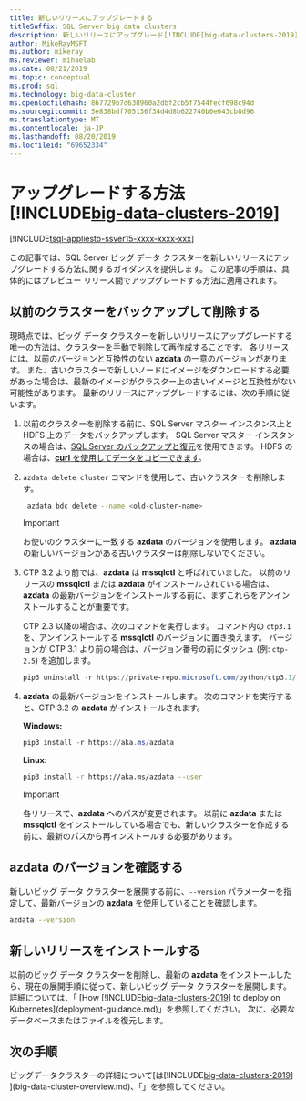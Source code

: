 ```yaml
---
title: 新しいリリースにアップグレードする
titleSuffix: SQL Server big data clusters
description: 新しいリリースにアップグレード[!INCLUDE[big-data-clusters-2019](../includes/ssbigdataclusters-ver15.md)] (プレビュー) する方法について説明します。
author: MikeRayMSFT
ms.author: mikeray
ms.reviewer: mihaelab
ms.date: 08/21/2019
ms.topic: conceptual
ms.prod: sql
ms.technology: big-data-cluster
ms.openlocfilehash: 867729b7d638960a2dbf2cb5f7544fecf698c94d
ms.sourcegitcommit: 5e838bdf705136f34d4d8b622740b0e643cb8d96
ms.translationtype: MT
ms.contentlocale: ja-JP
ms.lasthandoff: 08/20/2019
ms.locfileid: "69652334"
---
```

# <a name="how-to-upgrade-includebig-data-clusters-2019includesssbigdataclusters-ss-novermd"></a>アップグレードする方法[!INCLUDE[big-data-clusters-2019](../includes/ssbigdataclusters-ss-nover.md)]

[!INCLUDE[tsql-appliesto-ssver15-xxxx-xxxx-xxx](../includes/tsql-appliesto-ssver15-xxxx-xxxx-xxx.md)]

この記事では、SQL Server ビッグ データ クラスターを新しいリリースにアップグレードする方法に関するガイダンスを提供します。 この記事の手順は、具体的にはプレビュー リリース間でアップグレードする方法に適用されます。

## <a name="backup-and-delete-the-old-cluster"></a>以前のクラスターをバックアップして削除する

現時点では、ビッグ データ クラスターを新しいリリースにアップグレードする唯一の方法は、クラスターを手動で削除して再作成することです。 各リリースには、以前のバージョンと互換性のない **azdata** の一意のバージョンがあります。 また、古いクラスターで新しいノードにイメージをダウンロードする必要があった場合は、最新のイメージがクラスター上の古いイメージと互換性がない可能性があります。 最新のリリースにアップグレードするには、次の手順に従います。

1. 以前のクラスターを削除する前に、SQL Server マスター インスタンス上と HDFS 上のデータをバックアップします。 SQL Server マスター インスタンスの場合は、[SQL Server のバックアップと復元](data-ingestion-restore-database.md)を使用できます。 HDFS の場合は、[**curl** を使用してデータをコピーできます](data-ingestion-curl.md)。

1. `azdata delete cluster` コマンドを使用して、古いクラスターを削除します。

   ```bash
    azdata bdc delete --name <old-cluster-name>
   ```

   > [!Important]
   > お使いのクラスターに一致する **azdata** のバージョンを使用します。 **azdata** の新しいバージョンがある古いクラスターは削除しないでください。

1. CTP 3.2 より前では、**azdata** は **mssqlctl** と呼ばれていました。 以前のリリースの **mssqlctl** または **azdata** がインストールされている場合は、**azdata** の最新バージョンをインストールする前に、まずこれらをアンインストールすることが重要です。

   CTP 2.3 以降の場合は、次のコマンドを実行します。 コマンド内の `ctp3.1` を、アンインストールする **mssqlctl** のバージョンに置き換えます。 バージョンが CTP 3.1 より前の場合は、バージョン番号の前にダッシュ (例: `ctp-2.5`) を追加します。

   ```powershell
   pip3 uninstall -r https://private-repo.microsoft.com/python/ctp3.1/mssqlctl/requirements.txt
   ```

1. **azdata** の最新バージョンをインストールします。 次のコマンドを実行すると、CTP 3.2 の **azdata** がインストールされます。

   **Windows:**

   ```powershell
   pip3 install -r https://aka.ms/azdata
   ```

   **Linux:**

   ```bash
   pip3 install -r https://aka.ms/azdata --user
   ```

   > [!IMPORTANT]
   > 各リリースで、**azdata** へのパスが変更されます。 以前に **azdata** または **mssqlctl** をインストールしている場合でも、新しいクラスターを作成する前に、最新のパスから再インストールする必要があります。

## <a id="azdataversion"></a> azdata のバージョンを確認する

新しいビッグ データ クラスターを展開する前に、`--version` パラメーターを指定して、最新バージョンの **azdata** を使用していることを確認します。

```bash
azdata --version
```

## <a name="install-the-new-release"></a>新しいリリースをインストールする

以前のビッグ データ クラスターを削除し、最新の **azdata** をインストールしたら、現在の展開手順に従って、新しいビッグ データ クラスターを展開します。 詳細については、「 [How [!INCLUDE[big-data-clusters-2019](../includes/ssbigdataclusters-ss-nover.md)] to deploy on Kubernetes](deployment-guidance.md)」を参照してください。 次に、必要なデータベースまたはファイルを復元します。

## <a name="next-steps"></a>次の手順

ビッグデータクラスターの詳細について[は[!INCLUDE[big-data-clusters-2019](../includes/ssbigdataclusters-ss-nover.md)] ](big-data-cluster-overview.md)、「」を参照してください。
